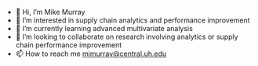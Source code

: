 - 👋 Hi, I’m Mike Murray
- 👀 I’m interested in supply chain analytics and performance improvement
- 🌱 I’m currently learning advanced multivariate analysis
- 💞️ I’m looking to collaborate on research involving analytics or supply chain performance improvement
- 📫 How to reach me mjmurray@central.uh.edu

<!---
MJMurrayPhD/MJMurrayPhD is a ✨ special ✨ repository because its `README.md` (this file) appears on your GitHub profile.
You can click the Preview link to take a look at your changes.
--->
